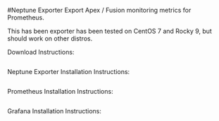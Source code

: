 #Neptune Exporter
Export Apex / Fusion monitoring metrics for Prometheus.

This has been exporter has been tested on CentOS 7 and Rocky 9, but should work on other distros.<br>

Download Instructions:
```
```

Neptune Exporter Installation Instructions:
```
```

Prometheus Installation Instructions:
```
```

Grafana Installation Instructions:


